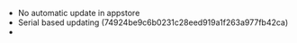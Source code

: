 - No automatic update in appstore
- Serial based updating (74924be9c6b0231c28eed919a1f263a977fb42ca)
- 